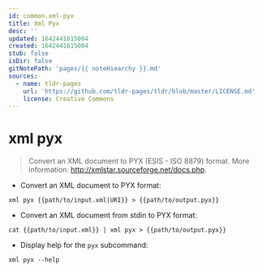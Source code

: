 ```yaml
---
id: common.xml-pyx
title: Xml Pyx
desc: ''
updated: 1642441815084
created: 1642441815084
stub: false
isDir: false
gitNotePath: 'pages/{{ noteHiearchy }}.md'
sources:
  - name: tldr-pages
    url: 'https://github.com/tldr-pages/tldr/blob/master/LICENSE.md'
    license: Creative Commons
---
```

# xml pyx

> Convert an XML document to PYX (ESIS - ISO 8879) format.
> More information: <http://xmlstar.sourceforge.net/docs.php>.

- Convert an XML document to PYX format:

`xml pyx {{path/to/input.xml|URI}} > {{path/to/output.pyx}}`

- Convert an XML document from stdin to PYX format:

`cat {{path/to/input.xml}} | xml pyx > {{path/to/output.pyx}}`

- Display help for the `pyx` subcommand:

`xml pyx --help`


